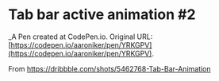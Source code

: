 # Tab bar active animation #2
 _A Pen created at CodePen.io. Original URL: [https://codepen.io/aaroniker/pen/YRKGPV](https://codepen.io/aaroniker/pen/YRKGPV).

 From https://dribbble.com/shots/5462768-Tab-Bar-Animation